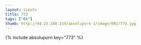 ```yaml
--- 
layout: sieutv
title: 773
tags: ["0k"]
thumb: http://94.23.248.219/absoluporn-1/image/002/773.jpg
---
```

{% include absoluporn key="773" %} 
